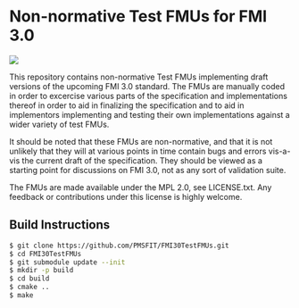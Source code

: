 Non-normative Test FMUs for FMI 3.0
===================================

![](https://github.com/PMSFIT/FMI30TestFMUs/workflows/C/C++%20CMake%20CI/badge.svg)

This repository contains non-normative Test FMUs implementing draft
versions of the upcoming FMI 3.0 standard. The FMUs are manually
coded in order to excercise various parts of the specification and
implementations thereof in order to aid in finalizing the specification
and to aid in implementors implementing and testing their own
implementations against a wider variety of test FMUs.

It should be noted that these FMUs are non-normative, and that it is
not unlikely that they will at various points in time contain bugs and
errors vis-a-vis the current draft of the specification. They should
be viewed as a starting point for discussions on FMI 3.0, not as any
sort of validation suite.

The FMUs are made available under the MPL 2.0, see LICENSE.txt. Any
feedback or contributions under this license is highly welcome.

Build Instructions
------------------

```bash
$ git clone https://github.com/PMSFIT/FMI30TestFMUs.git
$ cd FMI30TestFMUs
$ git submodule update --init
$ mkdir -p build
$ cd build
$ cmake ..
$ make
```
